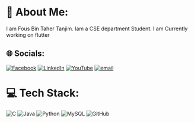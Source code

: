 # 💫 About Me:
I am Fous Bin Taher Tanjim.
Iam a CSE department Student.
I am Currently working on flutter<br>


## 🌐 Socials:
[![Facebook](https://img.shields.io/badge/Facebook-%231877F2.svg?logo=Facebook&logoColor=white)](https://facebook.com/fous22032004) [![LinkedIn](https://img.shields.io/badge/LinkedIn-%230077B5.svg?logo=linkedin&logoColor=white)](https://linkedin.com/in/fousbintahertanjim) [![YouTube](https://img.shields.io/badge/YouTube-%23FF0000.svg?logo=YouTube&logoColor=white)](https://youtube.com/@hajarbochordhore) [![email](https://img.shields.io/badge/Email-D14836?logo=gmail&logoColor=white)](mailto:foustanjim2203@gmail.com) 

# 💻 Tech Stack:
![C](https://img.shields.io/badge/c-%2300599C.svg?style=for-the-badge&logo=c&logoColor=white)  ![Java](https://img.shields.io/badge/java-%23ED8B00.svg?style=for-the-badge&logo=openjdk&logoColor=white) ![Python](https://img.shields.io/badge/python-3670A0?style=for-the-badge&logo=python&logoColor=ffdd54) ![MySQL](https://img.shields.io/badge/mysql-4479A1.svg?style=for-the-badge&logo=mysql&logoColor=white) ![GitHub](https://img.shields.io/badge/github-%23121011.svg?style=for-the-badge&logo=github&logoColor=white) 
